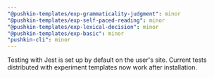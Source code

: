 ```yaml
---
"@pushkin-templates/exp-grammaticality-judgment": minor
"@pushkin-templates/exp-self-paced-reading": minor
"@pushkin-templates/exp-lexical-decision": minor
"@pushkin-templates/exp-basic": minor
"pushkin-cli": minor
---
```


Testing with Jest is set up by default on the user's site. Current tests distributed with experiment templates now work after installation.
